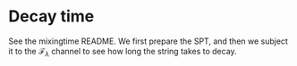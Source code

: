 # Decay time

See the mixingtime README. We first prepare the SPT, and then we subject it to the $\mathcal F_\lambda$ channel to see how long the string takes to decay.
